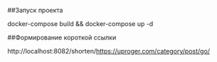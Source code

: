 ##Запуск проекта

docker-compose build && docker-compose up -d

##Формирование короткой ссылки

http://localhost:8082/shorten/https://uproger.com/category/post/go/

